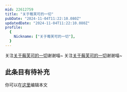 ```yaml
---
mid: 22612759
title: "关于莓芙可的一切"
pubDate: "2024-11-04T11:22:10.080Z"
updatedDate: "2024-11-04T11:22:10.080Z"
profile:
  {
    Nickname: ["关于莓芙可的一切"],
  }
---
```


关注[关于莓芙可的一切](https://space.bilibili.com/22612759)谢谢喵~ 关注[关于莓芙可的一切](https://space.bilibili.com/22612759)谢谢喵~

## 此条目有待补充
你可以在[这里](https://github.com/Yuhanawa/VTuber.ICU/edit/master/src/content/v/关于莓芙可的一切/index.md)编辑本文
